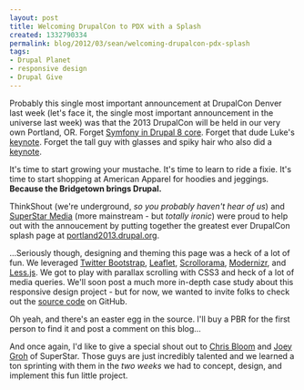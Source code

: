 ```yaml
---
layout: post
title: Welcoming DrupalCon to PDX with a Splash
created: 1332790334
permalink: blog/2012/03/sean/welcoming-drupalcon-pdx-splash
tags:
- Drupal Planet
- responsive design
- Drupal Give
---
```

Probably this single most important announcement at DrupalCon Denver last week (let's face it, the single most important announcement in the universe last week) was that the 2013 DrupalCon will be held in our very own Portland, OR. Forget [Symfony in Drupal 8 core](http://denver2012.drupal.org/program/sessions/drupal-8-meets-symfony2). Forget that dude Luke's [keynote](http://denver2012.drupal.org/keynote/luke-wroblewski). Forget the tall guy with glasses and spiky hair who also did a [keynote](http://denver2012.drupal.org/keynote/dries-buytaert).

It's time to start growing your mustache. It's time to learn to ride a fixie. It's time to start shopping at American Apparel for hoodies and jeggings. __Because the Bridgetown brings Drupal.__

ThinkShout (we're underground, _so you probably haven't hear of us_) and [SuperStar Media](http://www.superstarmedia.com/site/) (more mainstream - but _totally ironic_) were proud to help out with the annoucement by putting together the greatest ever DrupalCon splash page at [portland2013.drupal.org](http://portland2013.drupal.org/).

…Seriously though, designing and theming this page was a heck of a lot of fun. We leveraged [Twitter Bootstrap](http://twitter.github.com/bootstrap/), [Leaflet](http://leaflet.cloudmade.com/), [Scrollorama](http://johnpolacek.github.com/scrollorama/), [Modernizr](http://www.modernizr.com/), and [Less.js](http://lesscss.org/). We got to play with parallax scrolling with CSS3 and heck of a lot of media queries. We'll soon post a much more in-depth case study about this responsive design project - but for now, we wanted to invite folks to check out the [source code](https://github.com/thinkshout/2013-drupalcon-pdx) on GitHub.

Oh yeah, and there's an easter egg in the source. I'll buy a PBR for the first person to find it and post a comment on this blog…

And once again, I'd like to give a special shout out to [Chris Bloom](https://twitter.com/#!/illepic) and [Joey Groh](https://twitter.com/#!/rasskull) of SuperStar. Those guys are just incredibly talented and we learned a ton sprinting with them in the _two weeks_ we had to concept, design, and implement this fun little project.
